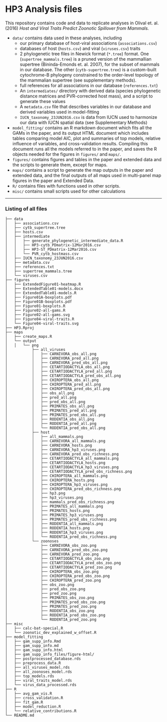 # HP3 Analysis files

This repository contains code and data to replicate analyses in Olival et. al.
(2016) *Host and Viral Traits Predict Zoonotic Spillover from Mammals.*

-  `data/` contains data used in these analyses, including
    -   our primary database of host-viral associations (`associations.csv`)
    -   databases of host (`hosts.csv`) and viral (`viruses.csv`) traits
    -   2 phylogenetic tree files in Newick format (`*.tree`) format. One (`supertree_mammals.tree`) is a
        pruned version of the mammallian supertree (Bininda-Emonds et. al. 2007), for the
        subset of mammals in our database.  The other (`cytb-supertree.tree`) is a custom-built
        cytochrome-B phylogeny constrained to the order-level topology of the mammalian supertree
        (see supplementary methods).
    -   full references for all associations in our database (`references.txt`)
    -   An `intermediates/` directory with derived data (species phylogenetic
        distance matrices and PVR-corrected host mass), and a script to generate
        these values
    -   A `metadata.csv` file that describes variables in our database and derived
        variables used in model-fitting
    -   `IUCN_taxonomy_23JUN2016.csv` is data from IUCN used to harmonize our data with IUCN spatial data (see Supplementary Methods)
-  `model_fitting/` contains an R markdown document which fits all the GAMs in
    the paper, and its output HTML document which includes tables comparing model
    AIC, plot and summaries of top models, relative influence of variables, and
    cross-validation results. Compiling this document runs all the
    models referred to in the paper, and saves the R objects needed for the 
    figures in `figures/` and `maps/`.
-  `figures/` contains figures and tables in the paper and extended data and
    the scripts to generate them, except for maps.
-  `maps/` contains a script to generate the map outputs in the paper and extended
    data, and the final outputs of all maps used in multi-panel map figures in the paper and Extended Data.
-   `R/` contains files with functions used in other scripts.    
-   `misc/` contains small scripts used for other calculations

---

### Listing of all files

```
├── data
│   ├── associations.csv
│   ├── cytb_supertree.tree
│   ├── hosts.csv
│   ├── intermediate
│   │   ├── generate_phylogenetic_intermediate_data.R
│   │   ├── HP3-cytb_PDmatrix-12Mar2016.csv
│   │   ├── HP3-ST_PDmatrix-12Mar2016.csv
│   │   └── PVR_cytb_hostmass.csv
│   ├── IUCN_taxonomy_23JUN2016.csv
│   ├── metadata.csv
│   ├── references.txt
│   ├── supertree_mammals.tree
│   └── viruses.csv
├── figures
│   ├── ExtendedFigure01-heatmap.R
│   ├── ExtendedTable01-models.docx
│   ├── ExtendedTable01-models.R
│   ├── Figure01A-boxplots.pdf
│   ├── Figure01B-boxplots.pdf
│   ├── Figure01-boxplots.R
│   ├── Figure02-all-gams.R
│   ├── Figure02-all-gams.svg
│   ├── Figure04-viral-traits.R
│   └── Figure04-viral-traits.svg
├── HP3.Rproj
├── maps
│   ├── create_maps.R
│   └── output
│   │   └── png
│           ├── all_viruses
│           │   ├── CARNIVORA_obs_all.png
│           │   ├── CARNIVORA_pred_all.png
│           │   ├── CARNIVORA_pred_obs_all.png
│           │   ├── CETARTIODACTYLA_obs_all.png
│           │   ├── CETARTIODACTYLA_pred_all.png
│           │   ├── CETARTIODACTYLA_pred_obs_all.png
│           │   ├── CHIROPTERA_obs_all.png
│           │   ├── CHIROPTERA_pred_all.png
│           │   ├── CHIROPTERA_pred_obs_all.png
│           │   ├── obs_all.png
│           │   ├── pred_all.png
│           │   ├── pred_obs_all.png
│           │   ├── PRIMATES_obs_all.png
│           │   ├── PRIMATES_pred_all.png
│           │   ├── PRIMATES_pred_obs_all.png
│           │   ├── RODENTIA_obs_all.png
│           │   ├── RODENTIA_pred_all.png
│           │   └── RODENTIA_pred_obs_all.png
│           ├── host
│           │   ├── all_mammals.png
│           │   ├── CARNIVORA_all_mammals.png
│           │   ├── CARNIVORA_hosts.png
│           │   ├── CARNIVORA_hp3_viruses.png
│           │   ├── CARNIVORA_pred_obs_richness.png
│           │   ├── CETARTIODACTYLA_all_mammals.png
│           │   ├── CETARTIODACTYLA_hosts.png
│           │   ├── CETARTIODACTYLA_hp3_viruses.png
│           │   ├── CETARTIODACTYLA_pred_obs_richness.png
│           │   ├── CHIROPTERA_all_mammals.png
│           │   ├── CHIROPTERA_hosts.png
│           │   ├── CHIROPTERA_hp3_viruses.png
│           │   ├── CHIROPTERA_pred_obs_richness.png
│           │   ├── hp3.png
│           │   ├── hp3_viruses.png
│           │   ├── mammals_pred_obs_richness.png
│           │   ├── PRIMATES_all_mammals.png
│           │   ├── PRIMATES_hosts.png
│           │   ├── PRIMATES_hp3_viruses.png
│           │   ├── PRIMATES_pred_obs_richness.png
│           │   ├── RODENTIA_all_mammals.png
│           │   ├── RODENTIA_hosts.png
│           │   ├── RODENTIA_hp3_viruses.png
│           │   └── RODENTIA_pred_obs_richness.png
│           └── zoonoses
│               ├── CARNIVORA_obs_zoo.png
│               ├── CARNIVORA_pred_obs_zoo.png
│               ├── CARNIVORA_pred_zoo.png
│               ├── CETARTIODACTYLA_obs_zoo.png
│               ├── CETARTIODACTYLA_pred_obs_zoo.png
│               ├── CETARTIODACTYLA_pred_zoo.png
│               ├── CHIROPTERA_obs_zoo.png
│               ├── CHIROPTERA_pred_obs_zoo.png
│               ├── CHIROPTERA_pred_zoo.png
│               ├── obs_zoo.png
│               ├── pred_obs_zoo.png
│               ├── pred_zoo.png
│               ├── PRIMATES_obs_zoo.png
│               ├── PRIMATES_pred_obs_zoo.png
│               ├── PRIMATES_pred_zoo.png
│               ├── RODENTIA_obs_zoo.png
│               ├── RODENTIA_pred_obs_zoo.png
│               └── RODENTIA_pred_zoo.png
├── misc
│   ├── calc-bat-special.R
│   └── zoonotic_dev_explained_w_offset.R
├── model_fitting
│   ├── gam_supp_info.Rmd
│   ├── gam_supp_info.md
│   ├── gam_supp_info.html
│   ├── gam_supp_info_files/figure-html/
│   ├── postprocessed_database.rds
│   ├── preprocess_data.R
│   ├── all_viruses_model.rds
│   ├── all_zoonoses_model.rds
│   ├── top_models.rds
│   ├── viral_traits_model.rds
│   └── virus_data_processed.rds
├── R
│   ├── avg_gam_vis.R
│   ├── cross_validation.R
│   ├── fit_gam.R
│   ├── model_reduction.R
│   └── relative_contributions.R
└── README.md
```
